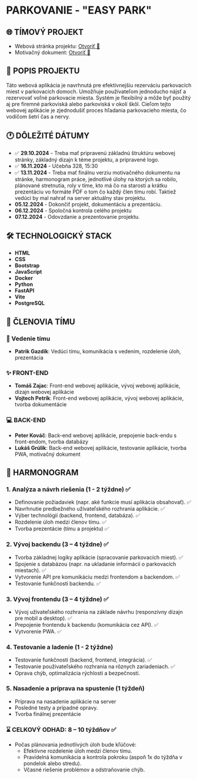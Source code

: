 # PARKOVANIE - "EASY PARK"
## 🌐 TÍMOVÝ PROJEKT 
- Webová  stránka projektu: [Otvoriť 🔗](https://bcstudent.fpvucm.sk/~zajactomas/) 
- Motivačný dokument: [Otvoriť 🔗](https://bcstudent.fpvucm.sk/~zajactomas/doc/Motiva%C4%8Dn%C3%BD_Dokument.docx) 

## 📁 POPIS PROJEKTU 
Táto webová aplikácia je navrhnutá pre efektívnejšiu rezerváciu parkovacích miest v parkovacích domoch. Umožňuje používateľom jednoducho nájsť a rezervovať voľné parkovacie miesta. Systém je flexibilný a môže byť použitý aj pre firemné parkoviská alebo parkoviská v okolí škôl. Cieľom tejto webovej aplikácie je zjednodušiť proces hľadania parkovacieho miesta, čo vodičom šetrí čas a nervy.

## 🕐 DÔLEŽITÉ DÁTUMY 
- ✅ **29.10.2024** - Treba mať pripravenú základnú štruktúru webovej stránky, základný dizajn k téme projektu, a pripravené logo.
- ✅ **16.11.2024** - Učebňa 328, 15:30
- ✅ **13.11.2024** - Treba mať finálnu verziu motivačného dokumentu na stránke, harmonogram práce, jednotlivé úlohy na ktorých sa robilo, plánované stretnutia, roly v tíme, kto má čo na starosti a krátku prezentáciu vo formáte PDF o tom čo každý člen tímu robí. Taktiež vedúci by mal nahrať na server aktuálny stav projektu. 
- **05.12.2024** - Dokončiť projekt, dokumentáciu a prezentáciu.
- **06.12.2024** - Spoločná kontrola celého projektu
- **07.12.2024** - Odovzdanie a prezentovanie projektu.

## 🛠️ ️️TECHNOLOGICKÝ STACK ️
- **HTML**
- **CSS**
- **Bootstrap**
- **JavaScript**
- **Docker**
- **Python**
- **FastAPI**
- **Vite**
- **PostgreSQL**

## 👷 ČLENOVIA TÍMU 
### 👑 Vedenie tímu
- **Patrik Gazdík**: Vedúci tímu, komunikácia s vedením, rozdelenie úloh, prezentácia

### ✨ FRONT-END
- **Tomáš Zajac**: Front-end webovej aplikácie, vývoj webovej aplikácie, dizajn webovej aplikácie
- **Vojtech Petrík**: Front-end webovej aplikácie, vývoj webovej aplikácie, tvorba dokumentácie

### 💻️ BACK-END
- **Peter Kováč**: Back-end webovej aplikácie, prepojenie back-endu s front-endom, tvorba databázy
- **Lukáš Grúlik**: Back-end webovej aplikácie, testovanie aplikácie, tvorba PWA, motivačný dokument 

## 📅 HARMONOGRAM
### 1. Analýza a návrh riešenia (1 - 2 týždne) ✅
- Definovanie požiadaviek (napr. aké funkcie musí aplikácia obsahovať). ✅
- Navrhnutie predbežného užívateľského rozhrania aplikácie. ✅
- Výber technológií (backend, frontend, databáza). ✅
- Rozdelenie úloh medzi členov tímu. ✅
- Tvorba prezentácie (tímu a projektu) ✅

### 2. Vývoj backendu (3 – 4 týždne) ✅
- Tvorba základnej logiky aplikácie (spracovanie parkovacích miest). ✅
- Spojenie s databázou (napr. na ukladanie informácií o parkovacích miestach). ✅
- Vytvorenie API pre komunikáciu medzi frontendom a backendom. ✅
- Testovanie funkčnosti backendu. ✅

### 3. Vývoj frontendu (3 – 4 týždne) ✅
- Vývoj užívateľského rozhrania na základe návrhu (responzívny dizajn pre mobil a desktop). ✅
- Prepojenie frontendu k backendu (komunikácia cez API). ✅
- Vytvorenie PWA. ✅

### 4. Testovanie a ladenie (1 - 2  týždne)
- Testovanie funkčnosti (backend, frontend, integrácia). ✅
- Testovanie používateľského rozhrania na rôznych zariadeniach. ✅
- Oprava chýb, optimalizácia rýchlosti a bezpečnosti.

### 5. Nasadenie a príprava na spustenie (1 týždeň)
- Príprava na nasadenie aplikácie na server
- Posledné testy a prípadné opravy.
- Tvorba finálnej prezentácie

### ⌛ CELKOVÝ ODHAD: 8 – 10 týždňov ✅
- Počas plánovania jednotlivých úloh bude kľúčové:
    - Efektívne rozdelenie úloh medzi členov tímu.
    - Pravidelná komunikácia a kontrola pokroku (aspoň 1x do týždňa v pondelok alebo stredu).
    - Včasné riešenie problémov a odstraňovanie chýb.
